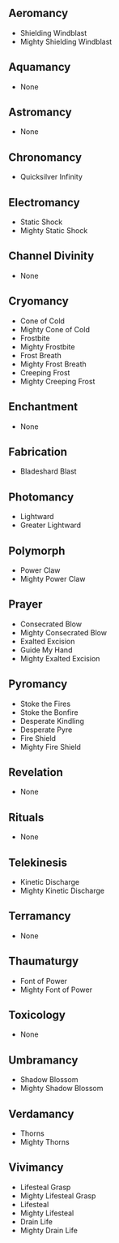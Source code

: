## Aeromancy
* Shielding Windblast
* Mighty Shielding Windblast
## Aquamancy
* None
## Astromancy
* None
## Chronomancy
* Quicksilver Infinity
## Electromancy
* Static Shock
* Mighty Static Shock
## Channel Divinity
* None
## Cryomancy
* Cone of Cold
* Mighty Cone of Cold
* Frostbite
* Mighty Frostbite
* Frost Breath
* Mighty Frost Breath
* Creeping Frost
* Mighty Creeping Frost
## Enchantment
* None
## Fabrication
* Bladeshard Blast
## Photomancy
* Lightward
* Greater Lightward
## Polymorph
* Power Claw
* Mighty Power Claw
## Prayer
* Consecrated Blow
* Mighty Consecrated Blow
* Exalted Excision
* Guide My Hand
* Mighty Exalted Excision
## Pyromancy
* Stoke the Fires
* Stoke the Bonfire
* Desperate Kindling
* Desperate Pyre
* Fire Shield
* Mighty Fire Shield
## Revelation
* None
## Rituals
* None
## Telekinesis
* Kinetic Discharge
* Mighty Kinetic Discharge
## Terramancy
* None
## Thaumaturgy
* Font of Power
* Mighty Font of Power
## Toxicology
* None
## Umbramancy
* Shadow Blossom
* Mighty Shadow Blossom
## Verdamancy
* Thorns
* Mighty Thorns
## Vivimancy
* Lifesteal Grasp
* Mighty Lifesteal Grasp
* Lifesteal
* Mighty Lifesteal
* Drain Life
* Mighty Drain Life
